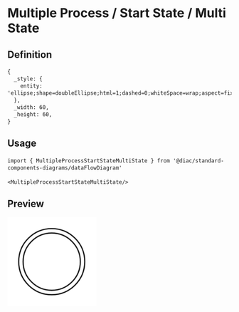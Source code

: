 # Multiple Process / Start State / Multi State

## Definition

```
{
  _style: { 
    entity: 'ellipse;shape=doubleEllipse;html=1;dashed=0;whiteSpace=wrap;aspect=fixed;',
  },
  _width: 60,
  _height: 60,
}
```

## Usage

```
import { MultipleProcessStartStateMultiState } from '@diac/standard-components-diagrams/dataFlowDiagram'

<MultipleProcessStartStateMultiState/>
```

## Preview

<img src="./multiple-process-start-state-multi-state.png" width="200"/>
